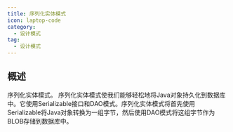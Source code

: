 ```yaml
---
title: 序列化实体模式
icon: laptop-code
category:
  - 设计模式
tag:
  - 设计模式
---
```


## 概述

序列化实体模式。
序列化实体模式使我们能够轻松地将Java对象持久化到数据库中。它使用Serializable接口和DAO模式。序列化实体模式将首先使用Serializable将Java对象转换为一组字节，然后使用DAO模式将这组字节作为BLOB存储到数据库中。